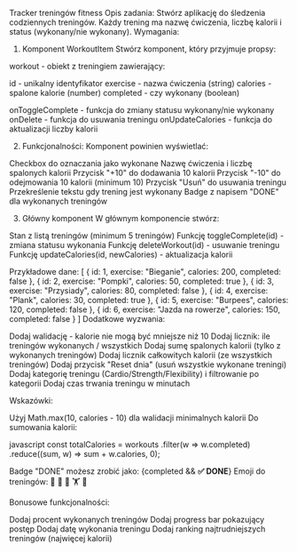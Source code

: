 Tracker treningów fitness
Opis zadania:
Stwórz aplikację do śledzenia codziennych treningów. Każdy trening ma nazwę ćwiczenia, liczbę kalorii i status (wykonany/nie wykonany).
Wymagania:
1. Komponent WorkoutItem
Stwórz komponent, który przyjmuje propsy:

workout - obiekt z treningiem zawierający:

id - unikalny identyfikator
exercise - nazwa ćwiczenia (string)
calories - spalone kalorie (number)
completed - czy wykonany (boolean)






onToggleComplete - funkcja do zmiany statusu wykonany/nie wykonany
onDelete - funkcja do usuwania treningu
onUpdateCalories - funkcja do aktualizacji liczby kalorii

2. Funkcjonalności:
Komponent powinien wyświetlać:

Checkbox do oznaczania jako wykonane
Nazwę ćwiczenia i liczbę spalonych kalorii
Przycisk "+10" do dodawania 10 kalorii
Przycisk "-10" do odejmowania 10 kalorii (minimum 10)
Przycisk "Usuń" do usuwania treningu
Przekreślenie tekstu gdy trening jest wykonany
Badge z napisem "DONE" dla wykonanych treningów

3. Główny komponent
W głównym komponencie stwórz:

Stan z listą treningów (minimum 5 treningów)
Funkcję toggleComplete(id) - zmiana statusu wykonania
Funkcję deleteWorkout(id) - usuwanie treningu
Funkcję updateCalories(id, newCalories) - aktualizacja kalorii

Przykładowe dane:
[
  { id: 1, exercise: "Bieganie", calories: 200, completed: false },
  { id: 2, exercise: "Pompki", calories: 50, completed: true },
  { id: 3, exercise: "Przysiady", calories: 80, completed: false },
  { id: 4, exercise: "Plank", calories: 30, completed: true },
  { id: 5, exercise: "Burpees", calories: 120, completed: false },
  { id: 6, exercise: "Jazda na rowerze", calories: 150, completed: false }
]
Dodatkowe wyzwania:

Dodaj walidację - kalorie nie mogą być mniejsze niż 10
Dodaj licznik: ile treningów wykonanych / wszystkich
Dodaj sumę spalonych kalorii (tylko z wykonanych treningów)
Dodaj licznik całkowitych kalorii (ze wszystkich treningów)
Dodaj przycisk "Reset dnia" (usuń wszystkie wykonane treningi)
Dodaj kategorię treningu (Cardio/Strength/Flexibility) i filtrowanie po kategorii
Dodaj czas trwania treningu w minutach

Wskazówki:

Użyj Math.max(10, calories - 10) dla walidacji minimalnych kalorii
Do sumowania kalorii:

javascript  const totalCalories = workouts
    .filter(w => w.completed)
    .reduce((sum, w) => sum + w.calories, 0);

Badge "DONE" możesz zrobić jako: {completed && <strong> ✅ DONE</strong>}
Emoji do treningów: 🏃 💪 🚴 🏋️ 🤸

Bonusowe funkcjonalności:

Dodaj procent wykonanych treningów
Dodaj progress bar pokazujący postęp
Dodaj datę wykonania treningu
Dodaj ranking najtrudniejszych treningów (najwięcej kalorii)
